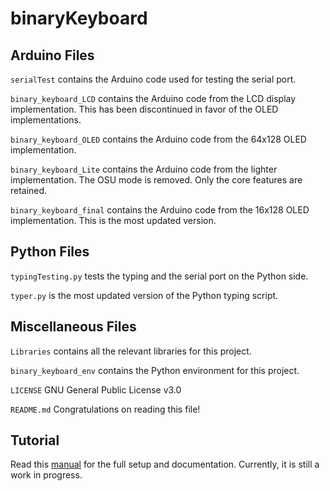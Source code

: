 # binaryKeyboard

## Arduino Files
`serialTest` contains the Arduino code used for testing the serial port. 

`binary_keyboard_LCD` contains the Arduino code from the LCD display implementation. This has been discontinued in favor of the OLED implementations. 

`binary_keyboard_OLED` contains the Arduino code from the 64x128 OLED implementation. 

`binary_keyboard_Lite` contains the Arduino code from the lighter implementation. The OSU mode is removed. Only the core features are retained. 

`binary_keyboard_final` contains the Arduino code from the 16x128 OLED implementation. This is the most updated version. 

## Python Files
`typingTesting.py` tests the typing and the serial port on the Python side. 

`typer.py` is the most updated version of the Python typing script. 

## Miscellaneous Files
`Libraries` contains all the relevant libraries for this project. 

`binary_keyboard_env` contains the Python environment for this project. 

`LICENSE` GNU General Public License v3.0

`README.md` Congratulations on reading this file!

## Tutorial
Read this [manual](https://docs.google.com/document/d/131jxqDxg6rdgfoZZD68hpaoMgKV9Y7bRPiuu5lFj_eU/edit?usp=sharing) for the full setup and documentation. Currently, it is still a work in progress.
